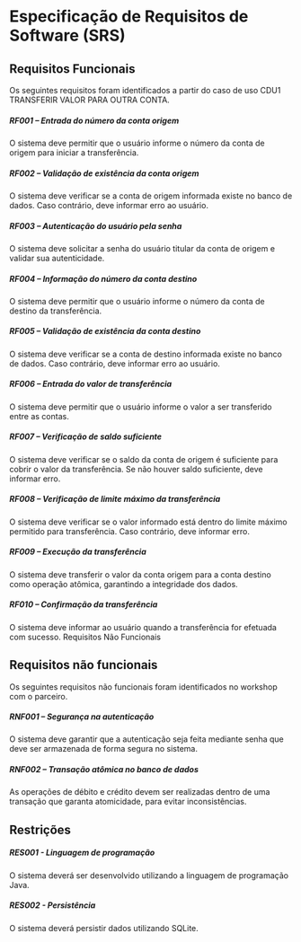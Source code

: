 # Especificação de Requisitos de Software (SRS)

## Requisitos Funcionais

Os seguintes requisitos foram identificados a partir do caso de uso CDU1 TRANSFERIR VALOR PARA OUTRA CONTA.

##### RF001 – Entrada do número da conta origem
O sistema deve permitir que o usuário informe o número da conta de origem para iniciar a transferência.

##### RF002 – Validação de existência da conta origem
O sistema deve verificar se a conta de origem informada existe no banco de dados. Caso contrário, deve informar erro ao usuário.

##### RF003 – Autenticação do usuário pela senha
O sistema deve solicitar a senha do usuário titular da conta de origem e validar sua autenticidade.

##### RF004 – Informação do número da conta destino
O sistema deve permitir que o usuário informe o número da conta de destino da transferência.

##### RF005 – Validação de existência da conta destino
O sistema deve verificar se a conta de destino informada existe no banco de dados. Caso contrário, deve informar erro ao usuário.

##### RF006 – Entrada do valor de transferência
O sistema deve permitir que o usuário informe o valor a ser transferido entre as contas.

##### RF007 – Verificação de saldo suficiente
O sistema deve verificar se o saldo da conta de origem é suficiente para cobrir o valor da transferência. Se não houver saldo suficiente, deve informar erro.

##### RF008 – Verificação de limite máximo da transferência
O sistema deve verificar se o valor informado está dentro do limite máximo permitido para transferência. Caso contrário, deve informar erro.

##### RF009 – Execução da transferência
O sistema deve transferir o valor da conta origem para a conta destino como operação atômica, garantindo a integridade dos dados.

##### RF010 – Confirmação da transferência
O sistema deve informar ao usuário quando a transferência for efetuada com sucesso.
Requisitos Não Funcionais


## Requisitos não funcionais

Os seguintes requisitos não funcionais foram identificados no workshop com o parceiro.

##### RNF001 – Segurança na autenticação
O sistema deve garantir que a autenticação seja feita mediante senha que deve ser armazenada de forma segura no sistema.

##### RNF002 – Transação atômica no banco de dados
As operações de débito e crédito devem ser realizadas dentro de uma transação que garanta atomicidade, para evitar inconsistências.


## Restrições

##### RES001 - Linguagem de programação
O sistema deverá ser desenvolvido utilizando a linguagem de programação Java.

##### RES002 - Persistência
O sistema deverá persistir dados utilizando SQLite.

